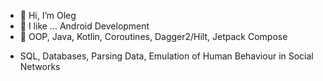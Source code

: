 - 👋 Hi, I’m Oleg
- 👀 I like ... Android Development
- 🌱 OOP, Java, Kotlin, Coroutines, Dagger2/Hilt, Jetpack Compose
+ SQL, Databases, Parsing Data, Emulation of Human Behaviour in Social Networks
